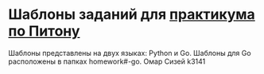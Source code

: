 # Шаблоны заданий для [практикума по Питону](https://github.com/Dementiy/Dementiy.github.io)

Шаблоны представлены на двух языках: Python и Go. Шаблоны для Go расположены в папках homework#-go.
Омар Сизей k3141
